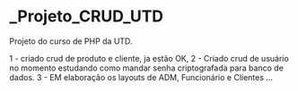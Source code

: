 # _Projeto_CRUD_UTD
Projeto do curso de PHP da UTD.

1 - criado crud de produto e cliente, ja estão OK,
2 - Criado crud de usuário no momento estudando como mandar senha criptografada para banco de dados.
3 - EM elaboração os layouts de ADM, Funcionário e Clientes ...
